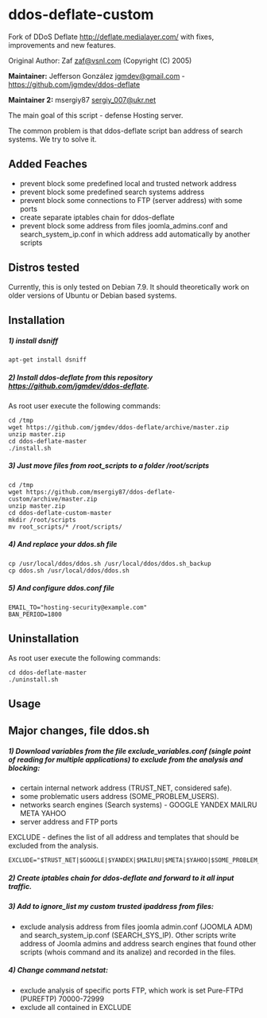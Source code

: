 # ddos-deflate-custom

Fork of DDoS Deflate http://deflate.medialayer.com/ with fixes, improvements and new features.

Original Author: Zaf zaf@vsnl.com (Copyright (C) 2005)

**Maintainer:** Jefferson González <jgmdev@gmail.com> - https://github.com/jgmdev/ddos-deflate

**Maintainer 2:** msergiy87 <sergiy_007@ukr.net>

The main goal of this script - defense Hosting server.

The common problem is that ddos-deflate script ban address of search systems. We try to solve it.

Added Feaches
------------

- prevent block some predefined local and trusted network address
- prevent block some predefined search systems address
- prevent block some connections to FTP (server address) with some ports
- create separate iptables chain for ddos-deflate
- prevent block some address from files joomla_admins.conf and search_system_ip.conf in which address add automatically by another scripts

Distros tested
------------

Currently, this is only tested on Debian 7.9. It should theoretically work on older versions of Ubuntu or Debian based systems.

Installation
------------

##### 1) install dsniff

```shell
apt-get install dsniff
```

##### 2) Install ddos-deflate from this repository https://github.com/jgmdev/ddos-deflate.
As root user execute the following commands:

```shell
cd /tmp
wget https://github.com/jgmdev/ddos-deflate/archive/master.zip
unzip master.zip
cd ddos-deflate-master
./install.sh
```

##### 3) Just move files from root_scripts to a folder /root/scripts

```shell
cd /tmp
wget https://github.com/msergiy87/ddos-deflate-custom/archive/master.zip
unzip master.zip
cd ddos-deflate-custom-master
mkdir /root/scripts
mv root_scripts/* /root/scripts/
```

##### 4) And replace your ddos.sh file

```shell
cp /usr/local/ddos/ddos.sh /usr/local/ddos/ddos.sh_backup
cp ddos.sh /usr/local/ddos/ddos.sh
```

##### 5) And configure ddos.conf file

```
EMAIL_TO="hosting-security@example.com"
BAN_PERIOD=1800
```

Uninstallation
------------

As root user execute the following commands:

```shell
cd ddos-deflate-master
./uninstall.sh
```

Usage
------------

Major changes, file ddos.sh
------------

##### 1) Download variables from the file exclude_variables.conf (single point of reading for multiple applications) to exclude from the analysis and blocking:
- certain internal network address (TRUST_NET, considered safe).
- some problematic users address (SOME_PROBLEM_USERS).
- networks search engines (Search systems) - GOOGLE YANDEX MAILRU META YAHOO
- server address and FTP ports

EXCLUDE - defines the list of all address and templates that should be excluded from the analysis.
```
EXCLUDE="$TRUST_NET|$GOOGLE|$YANDEX|$MAILRU|$META|$YAHOO|$SOME_PROBLEM_USERS"
```
##### 2) Create iptables chain for ddos-deflate and forward to it all input traffic.

##### 3) Add to ignore_list my custom trusted ipaddress from files:
- exclude analysis address from files joomla admin.conf (JOOMLA ADM) and search_system_ip.conf (SEARCH_SYS_IP). Other scripts write address of Joomla admins and address search engines that found other scripts (whois command and its analize) and recorded in the files.

##### 4) Change command netstat:
- exclude analysis of specific ports FTP, which work is set Pure-FTPd (PUREFTP) 70000-72999
- exclude all contained in EXCLUDE
